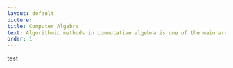 ```yaml
---
layout: default
picture:  
title: Computer Algebra
text: Algorithmic methods in commutative algebra is one of the main areas we work on. For example, in recent years we study the resultant system in detail. 
order: 1
---
```

test